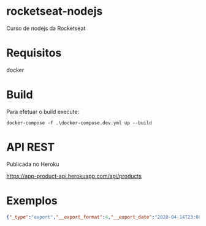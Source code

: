 # rocketseat-nodejs
Curso de nodejs da Rocketseat

# Requisitos

docker

# Build

Para efetuar o build execute:

 ```docker-compose -f .\docker-compose.dev.yml up --build ```
 
# API REST

Publicada no Heroku

https://app-product-api.herokuapp.com/api/products

# Exemplos

```json
{"_type":"export","__export_format":4,"__export_date":"2020-04-14T23:00:23.095Z","__export_source":"insomnia.desktop.app:v7.1.1","resources":[{"_id":"req_85297f4054de46d9972d6218c38c8f7f","authentication":{},"body":{"mimeType":"application/json","text":"{\n\t\"title\":\"React Native\"\n}"},"created":1586365713285,"description":"","headers":[{"id":"pair_6cfbfdb82e6f4f688462f3fc1bceb992","name":"Content-Type","value":"application/json"}],"isPrivate":false,"metaSortKey":-1586365713285,"method":"PUT","modified":1586365986327,"name":"Update","parameters":[],"parentId":"wrk_9296a3c9083c42aaa75fc1a5da7e72d1","settingDisableRenderRequestBody":false,"settingEncodeUrl":true,"settingFollowRedirects":"global","settingRebuildPath":true,"settingSendCookies":true,"settingStoreCookies":true,"url":"{{ baseUrl  }}/products/5e8df9360b08603d6cb0d6ac","_type":"request"},{"_id":"wrk_9296a3c9083c42aaa75fc1a5da7e72d1","created":1586364595462,"description":"","modified":1586364595462,"name":"Curso Node Js Rocketseat","parentId":null,"_type":"workspace"},{"_id":"req_99452b54a9c344809cc3e9e15d0fa7b4","authentication":{},"body":{"mimeType":"application/json","text":"{\n\t\"title\":\"React Native\"\n}"},"created":1586366061017,"description":"","headers":[{"id":"pair_6cfbfdb82e6f4f688462f3fc1bceb992","name":"Content-Type","value":"application/json"}],"isPrivate":false,"metaSortKey":-1586365588868,"method":"DELETE","modified":1586366064549,"name":"Delete","parameters":[],"parentId":"wrk_9296a3c9083c42aaa75fc1a5da7e72d1","settingDisableRenderRequestBody":false,"settingEncodeUrl":true,"settingFollowRedirects":"global","settingRebuildPath":true,"settingSendCookies":true,"settingStoreCookies":true,"url":"{{ baseUrl  }}/products/5e8df9360b08603d6cb0d6ac","_type":"request"},{"_id":"req_529025825e9f49be9bcd4d2040eb65bb","authentication":{},"body":{},"created":1586365464451,"description":"","headers":[],"isPrivate":false,"metaSortKey":-1586365464451,"method":"GET","modified":1586365573849,"name":"Show","parameters":[],"parentId":"wrk_9296a3c9083c42aaa75fc1a5da7e72d1","settingDisableRenderRequestBody":false,"settingEncodeUrl":true,"settingFollowRedirects":"global","settingRebuildPath":true,"settingSendCookies":true,"settingStoreCookies":true,"url":"{{ baseUrl  }}/products/5e8df9360b08603d6cb0d6ac","_type":"request"},{"_id":"req_138563991c2b481e8bf076d4e7f132cd","authentication":{},"body":{"mimeType":"application/json","text":"{    \n    \"title\": \"Public APIs\",\n    \"description\": \"A collective list of free APIs for use in software and web development.\",\n    \"url\": \"https://github.com/public-apis/public-apis\"\n  }"},"created":1586365109629,"description":"","headers":[{"id":"pair_1ace3a8b41d24b129c7c18fa92c28b25","name":"Content-Type","value":"application/json"}],"isPrivate":false,"metaSortKey":-1586365109629,"method":"POST","modified":1586475333216,"name":"Create","parameters":[],"parentId":"wrk_9296a3c9083c42aaa75fc1a5da7e72d1","settingDisableRenderRequestBody":false,"settingEncodeUrl":true,"settingFollowRedirects":"global","settingRebuildPath":true,"settingSendCookies":true,"settingStoreCookies":true,"url":"{{ baseUrl  }}/products","_type":"request"},{"_id":"req_b836ec8f018740018e24aebf9105fcdf","authentication":{},"body":{"mimeType":"application/json","text":""},"created":1586364654622,"description":"","headers":[{"id":"pair_5fc105adf81642f0b1283034648fe0e7","name":"Content-Type","value":"application/json"}],"isPrivate":false,"metaSortKey":-1586364654622,"method":"GET","modified":1586451655935,"name":"Index","parameters":[],"parentId":"wrk_9296a3c9083c42aaa75fc1a5da7e72d1","settingDisableRenderRequestBody":false,"settingEncodeUrl":true,"settingFollowRedirects":"global","settingRebuildPath":true,"settingSendCookies":true,"settingStoreCookies":true,"url":"{{ baseUrl  }}/products?page=1","_type":"request"},{"_id":"env_ecebd588a28b63904669810b29d498a8f3c6b1b4","color":null,"created":1586364595475,"data":{},"dataPropertyOrder":null,"isPrivate":false,"metaSortKey":1586364595475,"modified":1586364595475,"name":"Base Environment","parentId":"wrk_9296a3c9083c42aaa75fc1a5da7e72d1","_type":"environment"},{"_id":"jar_ecebd588a28b63904669810b29d498a8f3c6b1b4","cookies":[],"created":1586364595480,"modified":1586364595480,"name":"Default Jar","parentId":"wrk_9296a3c9083c42aaa75fc1a5da7e72d1","_type":"cookie_jar"},{"_id":"env_389aa14ec135432d9f306c0ce83daf44","color":null,"created":1586364619197,"data":{"baseUrl":"http://app-product-api.herokuapp.com/api"},"dataPropertyOrder":{"&":["baseUrl"]},"isPrivate":false,"metaSortKey":1586364619197,"modified":1586454398435,"name":"Desenvolvimento","parentId":"env_ecebd588a28b63904669810b29d498a8f3c6b1b4","_type":"environment"}]}
```


 
